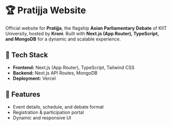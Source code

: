 # 🏆 Pratijja Website

Official website for **Pratijja**, the flagship **Asian Parliamentary Debate** of KIIT University, hosted by **Kroni**. Built with **Next.js (App Router), TypeScript, and MongoDB** for a dynamic and scalable experience.

## 🚀 Tech Stack
- **Frontend:** Next.js (App Router), TypeScript, Tailwind CSS  
- **Backend:** Next.js API Routes, MongoDB  
- **Deployment:** Vercel

## 📌 Features
- Event details, schedule, and debate format    
- Registration & participation portal  
- Dynamic and responsive UI  
